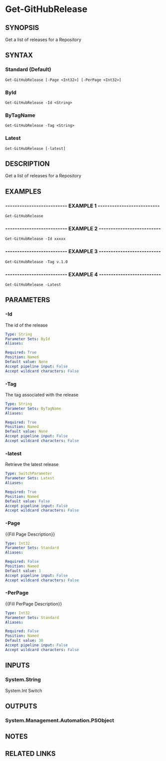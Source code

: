# Get-GitHubRelease

## SYNOPSIS
Get a list of releases for a Repository

## SYNTAX

### Standard (Default)
```
Get-GitHubRelease [-Page <Int32>] [-PerPage <Int32>]
```

### ById
```
Get-GitHubRelease -Id <String>
```

### ByTagName
```
Get-GitHubRelease -Tag <String>
```

### Latest
```
Get-GitHubRelease [-latest]
```

## DESCRIPTION
Get a list of releases for a Repository

## EXAMPLES

### -------------------------- EXAMPLE 1 --------------------------
```
Get-GitHubRelease
```

### -------------------------- EXAMPLE 2 --------------------------
```
Get-GitHubRelease -Id xxxxx
```

### -------------------------- EXAMPLE 3 --------------------------
```
Get-GitHubRelease -Tag v.1.0
```

### -------------------------- EXAMPLE 4 --------------------------
```
Get-GitHubRelease -Latest
```

## PARAMETERS

### -Id
The id of the release

```yaml
Type: String
Parameter Sets: ById
Aliases: 

Required: True
Position: Named
Default value: None
Accept pipeline input: False
Accept wildcard characters: False
```

### -Tag
The tag associated with the release

```yaml
Type: String
Parameter Sets: ByTagName
Aliases: 

Required: True
Position: Named
Default value: None
Accept pipeline input: False
Accept wildcard characters: False
```

### -latest
Retrieve the latest release

```yaml
Type: SwitchParameter
Parameter Sets: Latest
Aliases: 

Required: True
Position: Named
Default value: False
Accept pipeline input: False
Accept wildcard characters: False
```

### -Page
{{Fill Page Description}}

```yaml
Type: Int32
Parameter Sets: Standard
Aliases: 

Required: False
Position: Named
Default value: 1
Accept pipeline input: False
Accept wildcard characters: False
```

### -PerPage
{{Fill PerPage Description}}

```yaml
Type: Int32
Parameter Sets: Standard
Aliases: 

Required: False
Position: Named
Default value: 30
Accept pipeline input: False
Accept wildcard characters: False
```

## INPUTS

### System.String
System.Int
Switch

## OUTPUTS

### System.Management.Automation.PSObject

## NOTES

## RELATED LINKS

